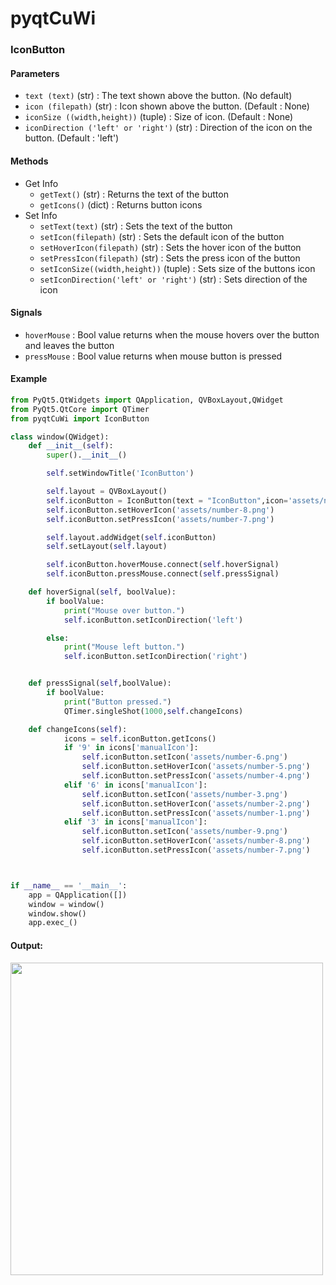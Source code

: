 # pyqtCuWi

### IconButton

#### Parameters


- `text (text)` (str) : The text shown above the button. (No default)
- `icon (filepath)` (str) : Icon shown above the button. (Default : None)
- `iconSize ((width,height))` (tuple) : Size of icon. (Default : None)
- `iconDirection ('left' or 'right')` (str) : Direction of the icon on the button. (Default : 'left')


#### Methods

- Get Info
    - `getText()` (str) : Returns the text of the button
    - `getIcons()` (dict) : Returns button icons 
- Set Info
    - `setText(text)` (str) : Sets the text of the button
    - `setIcon(filepath)` (str) : Sets the default icon of the button
    - `setHoverIcon(filepath)` (str) : Sets the hover icon of the button
    - `setPressIcon(filepath)` (str) : Sets the press icon of the button
    - `setIconSize((width,height))` (tuple) : Sets size of the buttons icon
    - `setIconDirection('left' or 'right')` (str) : Sets direction of the icon

#### Signals

- `hoverMouse` : Bool value returns when the mouse hovers over the button and leaves the button
- `pressMouse` : Bool value returns when mouse button is pressed

#### Example
```py
from PyQt5.QtWidgets import QApplication, QVBoxLayout,QWidget
from PyQt5.QtCore import QTimer
from pyqtCuWi import IconButton

class window(QWidget):
    def __init__(self):
        super().__init__()

        self.setWindowTitle('IconButton')

        self.layout = QVBoxLayout()
        self.iconButton = IconButton(text = "IconButton",icon='assets/number-9.png',iconSize=(100,100),iconDirection='left')
        self.iconButton.setHoverIcon('assets/number-8.png')
        self.iconButton.setPressIcon('assets/number-7.png')

        self.layout.addWidget(self.iconButton)
        self.setLayout(self.layout)

        self.iconButton.hoverMouse.connect(self.hoverSignal)
        self.iconButton.pressMouse.connect(self.pressSignal)

    def hoverSignal(self, boolValue):
        if boolValue:
            print("Mouse over button.")
            self.iconButton.setIconDirection('left')

        else:
            print("Mouse left button.")
            self.iconButton.setIconDirection('right')


    def pressSignal(self,boolValue):
        if boolValue:
            print("Button pressed.")
            QTimer.singleShot(1000,self.changeIcons)

    def changeIcons(self):
            icons = self.iconButton.getIcons()
            if '9' in icons['manualIcon']:
                self.iconButton.setIcon('assets/number-6.png')
                self.iconButton.setHoverIcon('assets/number-5.png')
                self.iconButton.setPressIcon('assets/number-4.png')
            elif '6' in icons['manualIcon']:
                self.iconButton.setIcon('assets/number-3.png')
                self.iconButton.setHoverIcon('assets/number-2.png')
                self.iconButton.setPressIcon('assets/number-1.png')
            elif '3' in icons['manualIcon']:
                self.iconButton.setIcon('assets/number-9.png')
                self.iconButton.setHoverIcon('assets/number-8.png')
                self.iconButton.setPressIcon('assets/number-7.png')



if __name__ == '__main__':
    app = QApplication([])
    window = window()
    window.show()
    app.exec_()
```
#### Output:
<img src="https://github.com/myygunduz/pyqtCuWi/blob/main/iconButton.gif" width="500">
